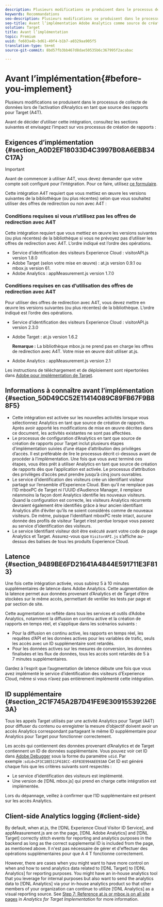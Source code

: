 ```yaml
---
description: Plusieurs modifications se produisent dans le processus de collecte de données lors de l’activation d’Analytics en tant que source des rapports pour Target (A4T).
keywords: Recommandations
seo-description: Plusieurs modifications se produisent dans le processus de collecte de données lors de l’activation d’Analytics en tant que source des rapports pour Target (A4T).
seo-title: Avant l’implémentation Adobe Analytics comme source de création de rapports pour Adobe Target (A4T)
solution: Target
title: Avant l’implémentation
topic: Premium
uuid: fe603a4b-bd61-49f4-b1b7-a0329aa905f5
translation-type: tm+mt
source-git-commit: 8bd57fb3bb467d8dae50535b6c367995f2acabac

---
```



# Avant l’implémentation{#before-you-implement}

Plusieurs modifications se produisent dans le processus de collecte de données lors de l’activation d’Analytics en tant que source des rapports pour Target (A4T).

Avant de décider d’utiliser cette intégration, consultez les sections suivantes et envisagez l’impact sur vos processus de création de rapports :

## Exigences d’implémentation {#section_A0D2EF18033D4C3997B08A6EBB34C17A}

>[!IMPORTANT]
>
>Avant de commencer à utiliser A4T, vous devez demander que votre compte soit configuré pour l’intégration. Pour ce faire, utilisez [ce formulaire](https://www.adobe.com/go/audiences).

Cette intégration A4T requiert que vous mettiez en œuvre les versions suivantes de la bibliothèque (ou plus récentes) selon que vous souhaitez utiliser des offres de redirection ou non avec A4T :

### Conditions requises si vous *n*’utilisez pas les offres de redirection avec A4T

Cette intégration requiert que vous mettiez en œuvre les versions suivantes (ou plus récentes) de la bibliothèque si vous ne prévoyez pas d’utiliser les offres de redirection avec A4T. L’ordre indiqué est l’ordre des opérations.

* Service d’identification des visiteurs Experience Cloud : visitorAPI.js version 1.8.0
* Adobe Target (selon votre mise en œuvre) : at.js version 0.9.1 ou mbox.js version 61.
* Adobe Analytics : appMeasurement.js version 1.7.0

### Conditions requises en cas d’utilisation des offres de redirection avec A4T

Pour utiliser des offres de redirection avec A4T, vous devez mettre en œuvre les versions suivantes (ou plus récentes) de la bibliothèque. L’ordre indiqué est l’ordre des opérations.

* Service d’identification des visiteurs Experience Cloud : visitorAPI.js version 2.3.0
* Adobe Target : at.js version 1.6.2

   **Remarque :** La bibliothèque mbox.js ne prend pas en charge les offres de redirection avec A4T. Votre mise en œuvre doit utiliser at.js.

* Adobe Analytics : appMeasurement.js version 2.1

Les instructions de téléchargement et de déploiement sont répertoriées dans [Adobe pour implémentation de Target](https://marketing.adobe.com/resources/help/en_US/target/a4t/c_a4timplementation.html).

## Informations à connaître avant l’implémentation {#section_50D49CC52E11414089C89FB67F9B88F5}

* Cette intégration est activée sur les nouvelles activités lorsque vous sélectionnez Analytics en tant que source de création de rapports. Après avoir apporté les modifications de mise en œuvre décrites dans ce document, les activités existantes ne sont pas affectées.
* Le processus de configuration d’Analytics en tant que source de création de rapports pour Target inclut plusieurs étapes d’implémentation suivies d’une étape d’attribution des privilèges d’accès. Il est préférable de lire le processus décrit ci-dessous avant de procéder à l’implémentation. Une fois que vous avez terminé ces étapes, vous êtes prêt à utiliser Analytics en tant que source de création de rapports dès que l’application est activée. Le processus d’attribution des privilèges d’accès peut prendre jusqu’à cinq jours ouvrables.
* Le service d’identification des visiteurs crée un identifiant visiteur partagé sur l’ensemble d’Experience Cloud. Bien qu’il ne remplace pas l’ID mboxPC de Target ni l’UUID d’Audience Manager, il remplace néanmoins la façon dont Analytics identifie les nouveaux visiteurs. Quand la configuration est correcte, les visiteurs Analytics récurrents devraient également être identifiés grâce à leur ancien identifiant Analytics afin d’éviter qu’ils ne soient considérés comme de nouveaux visiteurs. De même, puisque l’identifiant mboxPC reste intact, aucune donnée des profils de visiteur Target n’est perdue lorsque vous passez au service d’identification des visiteurs.
* Le service Identifiant visiteur doit être exécuté avant votre code de page Analytics et Target. Assurez-vous que `VisitorAPI.js` s’affiche au-dessus des balises de tous les produits Experience Cloud.

## Latence {#section_9489BE6FD21641A4844E591711E3F813}

Une fois cette intégration activée, vous subirez 5 à 10 minutes supplémentaires de latence dans Adobe Analytics. Cette augmentation de la latence permet aux données provenant d’Analytics et de Target d’être stockées sur le même accès, permettant de ventiler les tests par page et par section de site.

Cette augmentation se reflète dans tous les services et outils d’Adobe Analytics, notamment la diffusion en continu active et la création de rapports en temps réel, et s’applique dans les scénarios suivants :

* Pour la diffusion en continu active, les rapports en temps réel, les requêtes d’API et les données actives pour les variables de trafic, seuls les accès avec un ID supplémentaire sont retardés.
* Pour les données actives sur les mesures de conversion, les données finalisées et les flux de données, tous les accès sont retardés de 5 à 7 minutes supplémentaires.

Gardez à l’esprit que l’augmentation de latence débute une fois que vous avez implémenté le service d’identification des visiteurs d’Experience Cloud, même si vous n’avez pas entièrement implémenté cette intégration.

## ID supplémentaire {#section_2C1F745A2B7D41FE9E30915539226E3A}

Tous les appels Target utilisés par une activité Analytics pour Target (A4T) pour diffuser du contenu ou enregistrer la mesure d’objectif doivent avoir un accès Analytics correspondant partageant le même ID supplémentaire pour Analytics pour Target pour fonctionner correctement.

Les accès qui contiennent des données provenant d’Analytics et de Target contiennent un ID de données supplémentaire. Vous pouvez voir cet ID dans [Adobe Debugger](https://marketing.adobe.com/resources/help/en_US/sc/implement/?f=debugger) sous la forme du paramètre `sdid`. Par exemple :`sdid=2F3C18E511F618CC-45F83E994AEE93A0` Cet ID est généré chaque fois que les critères suivants sont respectés :

* Le service d’identification des visiteurs est implémenté.
* Une version de [!DNL mbox.js] qui prend en charge cette intégration est implémentée.

Lors du dépannage, veillez à confirmer que l’ID supplémentaire est présent sur les accès Analytics.

## Client-side Analytics logging {#client-side}

By default, when at.js, the [!DNL Experience Cloud Visitor ID Service], and appMeasurement.js are on the page, [!DNL Adobe Analytics] and [!DNL Target] correctly stitch events for reporting and analytics purposes in the backend as long as the correct supplemental ID is included from the page, as mentioned above. Il n'est pas nécessaire de gérer et d'effectuer des opérations supplémentaires pour que A 4 T fonctionne correctement.

However, there are cases when you might want to have more control on when and how to send analytics data related to [!DNL Target] to [!DNL Analytics] for reporting purposes. You might have an in-house analytics tool that you leverage for internal purposes but also want to send the analytics data to [!DNL Analytics] via your in-house analytics product so that other members of your organization can continue to utilize [!DNL Analytics] as a visual reporting source. See [Step 7: Reference at.js or mbox.js on all site pages](/help/c-integrating-target-with-mac/a4t/a4timplementation.md#step7) in *Analytics for Target Implementation* for more information.
